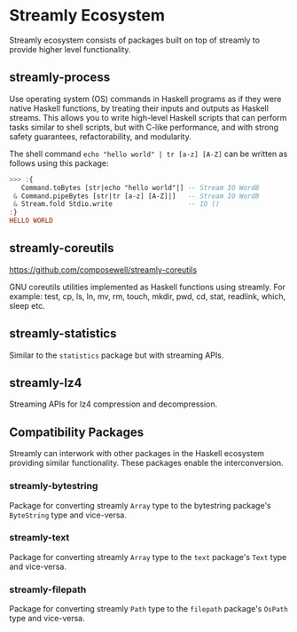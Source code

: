 # Streamly Ecosystem

Streamly ecosystem consists of packages built on top of streamly to provide
higher level functionality.

## streamly-process

Use operating system (OS) commands in Haskell programs as if they were
native Haskell functions, by treating their inputs and outputs as
Haskell streams. This allows you to write high-level Haskell scripts
that can perform tasks similar to shell scripts, but with C-like
performance, and with strong safety guarantees, refactorability, and
modularity.

The shell command `echo "hello world" | tr [a-z] [A-Z]` can be written as
follows using this package:

```haskell
>>> :{
   Command.toBytes [str|echo "hello world"|] -- Stream IO Word8
 & Command.pipeBytes [str|tr [a-z] [A-Z]|]   -- Stream IO Word8
 & Stream.fold Stdio.write                   -- IO ()
:}
HELLO WORLD
```

## streamly-coreutils

https://github.com/composewell/streamly-coreutils

GNU coreutils utilities implemented as Haskell functions using streamly. For
example: test, cp, ls, ln, mv, rm, touch, mkdir, pwd, cd, stat, readlink,
which, sleep etc.

## streamly-statistics

Similar to the `statistics` package but with streaming APIs.

## streamly-lz4

Streaming APIs for lz4 compression and decompression.

## Compatibility Packages

Streamly can interwork with other packages in the Haskell ecosystem
providing similar functionality. These packages enable the
interconversion.

### streamly-bytestring

Package for converting streamly `Array` type to the bytestring package's
`ByteString` type and vice-versa.

### streamly-text

Package for converting streamly `Array` type to the `text` package's
`Text` type and vice-versa.

### streamly-filepath

Package for converting streamly `Path` type to the `filepath` package's
`OsPath` type and vice-versa.
